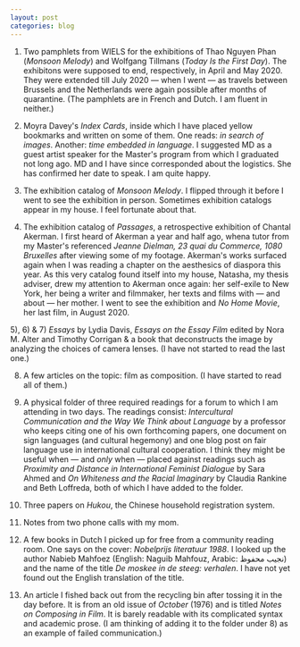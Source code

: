 ```yaml
---
layout: post
categories: blog
---
```



1) Two pamphlets from WIELS for the exhibitions of Thao Nguyen Phan (_Monsoon Melody_) and Wolfgang Tillmans (_Today Is the First Day_). The exhibitons were supposed to end, respectively, in April and May 2020. They were extended till July 2020 — when I went — as travels between Brussels and the Netherlands were again possible after months of quarantine. (The pamphlets are in French and Dutch. I am fluent in neither.)

2) Moyra Davey's _Index Cards_, inside which I have placed yellow bookmarks and written on some of them. One reads: _in search of images_. Another: _time embedded in language_. I suggested MD as a guest artist speaker for the Master's program from which I graduated not long ago. MD and I have since corresponded about the logistics. She has confirmed her date to speak. I am quite happy.

3) The exhibition catalog of _Monsoon Melody_. I flipped through it before I went to see the exhibition in person. Sometimes exhibition catalogs appear in my house. I feel fortunate about that.

4) The exhibition catalog of _Passages_, a retrospective exhibition of Chantal Akerman. I first heard of Akerman a year and half ago, whena tutor from my Master's referenced _Jeanne Dielman, 23 quai du Commerce, 1080 Bruxelles_ after viewing some of my footage. Akerman's works surfaced again when I was reading a chapter on the aesthesics of diaspora this year. As this very catalog found itself into my house, Natasha, my thesis adviser, drew my attention to Akerman once again: her self-exile to New York, her being a writer and filmmaker, her texts and films with — and about — her mother. I went to see the exhibition and _No Home Movie_, her last film, in August 2020. 

5), 6) & 7) _Essays_ by Lydia Davis, _Essays on the Essay Film_ edited by Nora M. Alter and Timothy Corrigan & a book that deconstructs the image by analyzing the choices of camera lenses. (I have not started to read the last one.)

8) A few articles on the topic: film as composition. (I have started to read all of them.)

9) A physical folder of three required readings for a forum to which I am attending in two days. The readings consist: _Intercultural Communication and the Way We Think about Language_ by a professor who keeps citing one of his own forthcoming papers, one document on sign languages (and cultural hegemony) and one blog post on fair language use in international cultural cooperation. I think they might be useful when — and _only_ when — placed against readings such as _Proximity and Distance in International Feminist Dialogue_ by Sara Ahmed and _On Whiteness and the Racial Imaginary_ by Claudia Rankine and Beth Loffreda, both of which I have added to the folder.

10) Three papers on _Hukou_, the Chinese household registration system.

11) Notes from two phone calls with my mom.
 
12) A few books in Dutch I picked up for free from a community reading room. One says on the cover: _Nobelprijs literatuur 1988_. I looked up the author Nabieb Mahfoez (English: Naguib Mahfouz, Arabic: نجيب محفوظ‎) and the name of the title _De moskee in de steeg: verhalen_. I have not yet found out the English translation of the title.

13) An article I fished back out from the recycling bin after tossing it in the day before. It is from an old issue of _October_ (1976) and is titled _Notes on Composing in Film_. It is barely readable with its complicated syntax and academic prose. (I am thinking of adding it to the folder under 8) as an example of failed communication.)